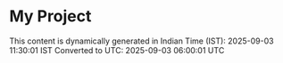 # My Project

This content is dynamically generated in Indian Time (IST): 2025-09-03 11:30:01 IST
Converted to UTC: 2025-09-03 06:00:01 UTC
